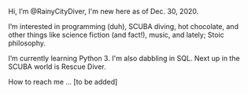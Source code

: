 Hi, I’m @RainyCityDiver, I'm new here as of Dec. 30, 2020.
  
I’m interested in programming (duh), SCUBA diving, hot chocolate, and other things like science fiction (and fact!), music, and lately; Stoic philosophy. 
  
I’m currently learning Python 3. I'm also dabbling in SQL. Next up in the SCUBA world is Rescue Diver.

How to reach me ... [to be added]

<!---
RainyCityDiver/RainyCityDiver is a ✨ special ✨ repository because its `README.md` (this file) appears on your GitHub profile.
You can click the Preview link to take a look at your changes.
--->
